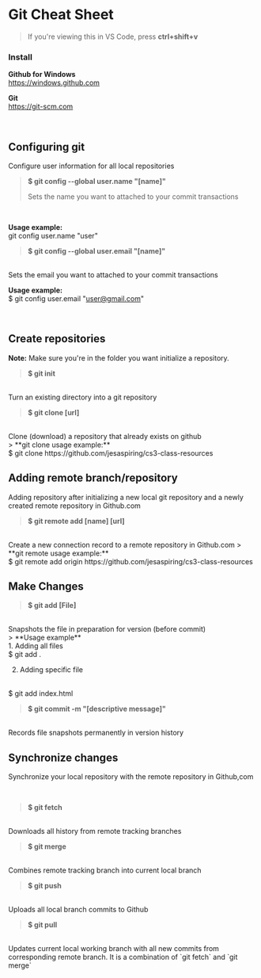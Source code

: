 # Git Cheat Sheet
> If you're viewing this in VS Code, press **ctrl+shift+v**



### Install
**Github for Windows**
<br>
https://windows.github.com

**Git**
<br>
https://git-scm.com

<br>


## Configuring git
Configure user information for all local repositories

> **$ git config --global user.name "[name]"**
>
> Sets the name you want to attached to your commit transactions
<br>

**Usage example:**
<br>
git config user.name "user"
<br>

> **$ git config --global user.email "[name]"**
<br>
Sets the email you want to attached to your commit transactions
<br>

**Usage example:**
<br>
$ git config user.email "user@gmail.com"

<br>


## Create repositories
**Note:** Make sure you're in the folder you want initialize a repository.

> **$ git init**
<br>
Turn an existing directory into a git repository

> **$ git clone [url]** 
<br>
Clone (download) a repository that already exists on github
<br>
>
**git clone usage example:** 
<br>
$ git clone https://github.com/jesaspiring/cs3-class-resources

<br>


## Adding remote branch/repository
Adding repository after initializing a new local git repository and a newly created remote repository in Github.com

> **$ git remote add [name] [url]**
<br>
Create a new connection record to a remote repository in Github.com
>
**git remote usage example:**
<br>
$ git remote add origin https://github.com/jesaspiring/cs3-class-resources 

<br>


## Make Changes

> **$ git add [File]**
<br>
Snapshots the file in preparation for version (before commit)
<br>
>
**Usage example**
<br>
1. Adding all files
<br>
$ git add .

2. Adding specific file
<br>
$ git add index.html


> **$ git commit -m "[descriptive message]"**
<br>
Records file snapshots permanently in version history

<br>


## Synchronize changes
Synchronize your local repository with the remote repository in Github,com

<br>

> **$ git fetch**
<br>
Downloads all history from remote tracking branches

> **$ git merge**
<br>
Combines remote tracking branch into current local branch

> **$ git push**
<br>
Uploads all local branch commits to Github

> **$ git pull**
<br>
Updates current local working branch with all new commits from corresponding remote branch. It is a combination of `git fetch` and `git merge`

<br>


